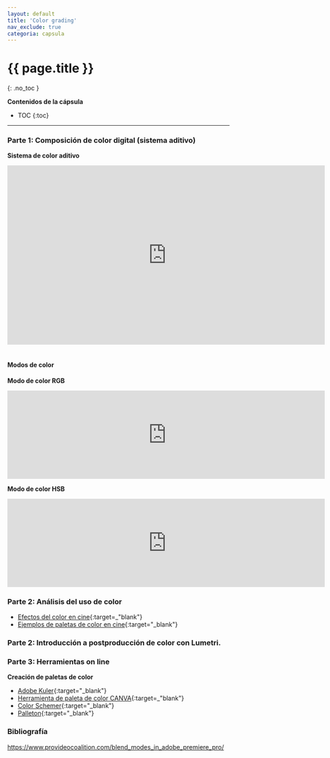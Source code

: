 ```yaml
---
layout: default
title: 'Color grading'
nav_exclude: true
categoria: capsula
---
```


# {{ page.title }}
{: .no_toc }

**Contenidos de la cápsula**  

- TOC
{:toc}

---

### Parte 1: Composición de color digital (sistema aditivo)

**Sistema de color aditivo**  

<div class="video-container">
    <iframe src="https://editor.p5js.org/cristianreynaga/embed/6koGdZ_DH" height="406" width="720" frameborder="0">
    </iframe>
</div>  

<br>

#### Modos de color  

**Modo de color RGB**  

<iframe src="https://editor.p5js.org/cristianreynaga/embed/NRrqOBY3w" height="200" width="720" frameborder="0"></iframe>
  
<br>

**Modo de color HSB**  

<iframe src="https://editor.p5js.org/cristianreynaga/embed/OKf-r9MY8" height="200" width="720" frameborder="0"></iframe>



### Parte 2: Análisis del uso de color

- [Efectos del color en cine](https://vimeo.com/169046276){:target=_"blank"}
- [Ejemplos de paletas de color en cine](https://www.cinema5d.com/film-color-schemes-cinematic-color-design/){:target="_blank"}

### Parte 2: Introducción a postproducción de color con Lumetri.


### Parte 3: Herramientas on line

**Creación de paletas de color**  

- [Adobe Kuler](https://color.adobe.com/create/color-wheel){:target="_blank"}
- [Herramienta de paleta de color CANVA](https://www.canva.com/colors/color-wheel/){:target=_"blank"}
- [Color Schemer](https://www.colorschemer.com/color-picker/){:target="_blank"}
- [Palleton](http://paletton.com/#uid=1000u0kllllaFw0g0qFqFg0w0aF){:target="_blank"}

### Bibliografía





https://www.provideocoalition.com/blend_modes_in_adobe_premiere_pro/
